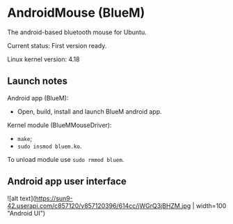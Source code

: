 # AndroidMouse (BlueM)
The android-based bluetooth mouse for Ubuntu.

Current status: First version ready.

Linux kernel version: 4.18

## Launch notes

Android app (BlueM): 
*  Open, build, install and launch BlueM android app.
 
Kernel module (BlueMMouseDriver):
*  `make`;
*  `sudo insmod bluem.ko`.
  
 To unload module use `sudo rmmod bluem`.

## Android app user interface

![alt text](https://sun9-42.userapi.com/c857120/v857120396/614cc/jWGrQ3jBHZM.jpg | width=100 "Android UI")
